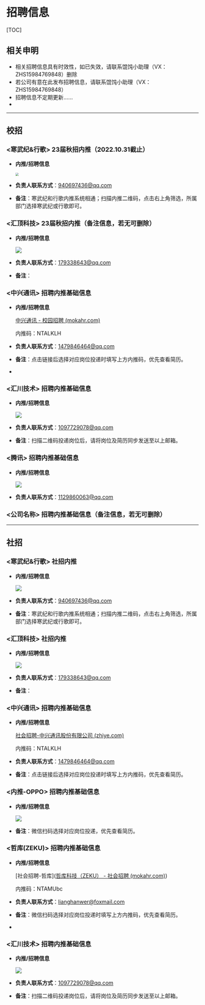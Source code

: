 # 招聘信息

[TOC]



## 相关申明

- 相关招聘信息具有时效性，如已失效，请联系馄饨小助理（VX：ZHS15984769848）删除
- 若公司有意在此发布招聘信息，请联系馄饨小助理（VX：ZHS15984769848）
- 招聘信息不定期更新……
- 

------



## 校招

### <寒武纪&行歌> 23届秋招内推（2022.10.31截止）

- **内推/招聘信息**

  <img src="D:/GIT/zipenghuang/RobotTechCooker/jobImg/CambriconJobs_school.png" style="zoom: 50%;" />

  

- **负责人联系方式**：940697436@qq.com

- **备注**：寒武纪和行歌内推系统相通；扫描内推二维码，点击右上角筛选，所属部门选择寒武纪或行歌即可。

  

### <汇顶科技> 23届秋招内推（备注信息，若无可删除）

- **内推/招聘信息**

  ![](D:/GIT/zipenghuang/RobotTechCooker/jobImg/Goodix_TechnologyJobs_school.png)

- **负责人联系方式**：179338643@qq.com

- **备注**：

  

### <中兴通讯> 招聘内推基础信息

- **内推/招聘信息**

  [中兴通讯 - 校园招聘 (mokahr.com)](https://app.mokahr.com/campus-recruitment/zte/46903#/)

  内推码：NTALKLH

- **负责人联系方式**：1479846464@qq.com

- **备注**：点击链接后选择对应岗位投递时填写上方内推码，优先查看简历。

- 

### <汇川技术> 招聘内推基础信息

- **内推/招聘信息**

  ![](D:/GIT/zipenghuang/RobotTechCooker/jobImg/huichuan_Technology_Jobs.jpg)

- **负责人联系方式**：1097729078@qq.com

- **备注**：扫描二维码投递岗位后，请将岗位及简历同步发送至以上邮箱。

### <腾讯> 招聘内推基础信息

- **内推/招聘信息**

  ![](D:/GIT/zipenghuang/RobotTechCooker/jobImg/Tencent_Jobs_school.png)

- **负责人联系方式**：1129860063@qq.com

  

### <公司名称> 招聘内推基础信息（备注信息，若无可删除）



------



## 社招

### <寒武纪&行歌> 社招内推

- **内推/招聘信息**

  ![](D:/GIT/zipenghuang/RobotTechCooker/jobImg/CambriconJobs_socia.png)

  

- **负责人联系方式**：940697436@qq.com

- **备注**：寒武纪和行歌内推系统相通；扫描内推二维码，点击右上角筛选，所属部门选择寒武纪或行歌即可。

### <汇顶科技> 社招内推

- **内推/招聘信息**

  ![](D:/GIT/zipenghuang/RobotTechCooker/jobImg/Goodix_TechnologyJobs_social.png)

  

- **负责人联系方式**：179338643@qq.com

- **备注**：

### <中兴通讯> 招聘内推基础信息

- **内推/招聘信息**

  [社会招聘-中兴通讯股份有限公司 (zhiye.com)](https://ztesz.m.zhiye.com/#/jobs?jc=1)

  内推码：NTALKLH

- **负责人联系方式**：1479846464@qq.com

- **备注**：点击链接后选择对应岗位投递时填写上方内推码，优先查看简历。

### <内推-OPPO> 招聘内推基础信息

- **内推/招聘信息**

  ![](D:/GIT/zipenghuang/RobotTechCooker/jobImg/OPPO_Jobs_school.jpg)

- **备注**：微信扫码选择对应岗位投递，优先查看简历。

### <哲库(ZEKU)> 招聘内推基础信息

- **内推/招聘信息**

  [社会招聘-哲库]([哲库科技（ZEKU） - 社会招聘 (mokahr.com)](https://app.mokahr.com/apply/zeku/38096#/))

  内推码：NTAMUbc

- **负责人联系方式**：lianghanwer@foxmail.com

- **备注**：微信扫码选择对应岗位投递时填写上方内推码，优先查看简历。

- 

### <汇川技术> 招聘内推基础信息

- **内推/招聘信息**

  ![](D:/GIT/zipenghuang/RobotTechCooker/jobImg/huichuan_Technology_Jobs.jpg)

- **负责人联系方式**：1097729078@qq.com

- **备注**：扫描二维码投递岗位后，请将岗位及简历同步发送至以上邮箱。



